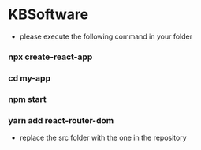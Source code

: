 # KBSoftware

- please execute the following command in your folder

### npx create-react-app
### cd my-app
### npm start

### yarn add react-router-dom

- replace the src folder with the one in the repository 



